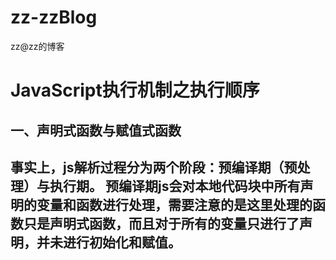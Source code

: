 # zz-zzBlog
zz@zz的博客
<br>
<h1>JavaScript执行机制之执行顺序</h1>
<h2>一、声明式函数与赋值式函数<h2>
  事实上，js解析过程分为两个阶段：预编译期（预处理）与执行期。 
  预编译期js会对本地代码块中所有声明的变量和函数进行处理，需要注意的是这里处理的函数只是声明式函数，而且对于所有的变量只进行了声明，并未进行初始化和赋值。
